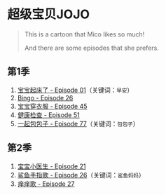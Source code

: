 # 超级宝贝JOJO

> This is a cartoon that Mico likes so much!
> 
> And there are some episodes that she prefers.

## 第1季

1. [宝宝起床了 - Episode 01](https://www.iqiyi.com/v_19rt6imhq8.html)（关键词：`早安`）
2. [Bingo - Episode 26](https://www.iqiyi.com/v_19rvm5gpj8.html)
3. [宝宝穿衣服 - Episode 45](https://www.iqiyi.com/v_19rwjrwy0w.html) 
4. [健康检查 - Episode 51](https://www.iqiyi.com/v_onlibyemm8.html)
5. [一起包包子 - Episode 77](https://www.iqiyi.com/v_19ry9bpja4.html)（关键词：`包包子`）

## 第2季

1. [宝宝小医生 - Episode 21](https://www.iqiyi.com/v_25ki164c93o.html)
2. [鲨鱼手指歌 - Episode 26](https://www.iqiyi.com/v_1o7wzgz8yao.html)（关键词：`鲨鱼妈妈`）
3. [痒痒歌 - Episode 27](https://www.iqiyi.com/v_194tsmkrgy8.html)